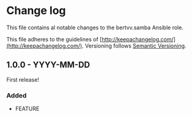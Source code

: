 # Change log

This file contains al notable changes to the bertvv.samba Ansible role.

This file adheres to the guidelines of [http://keepachangelog.com/](http://keepachangelog.com/). Versioning follows [Semantic Versioning](http://semver.org/).

## 1.0.0 - YYYY-MM-DD

First release!

### Added

- FEATURE

